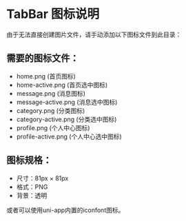 # TabBar 图标说明

由于无法直接创建图片文件，请手动添加以下图标文件到此目录：

## 需要的图标文件：
- home.png (首页图标)
- home-active.png (首页选中图标)
- message.png (消息图标)
- message-active.png (消息选中图标)
- category.png (分类图标)
- category-active.png (分类选中图标)
- profile.png (个人中心图标)
- profile-active.png (个人中心选中图标)

## 图标规格：
- 尺寸：81px × 81px
- 格式：PNG
- 背景：透明

或者可以使用uni-app内置的iconfont图标。